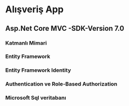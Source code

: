# Alışveriş App 
## Asp.Net Core MVC -SDK-Version 7.0
### Katmanlı Mimari
### Entity Framework
### Entity Framework Identity
### Authentication ve Role-Based Authorization
### Microsoft Sql veritabanı
